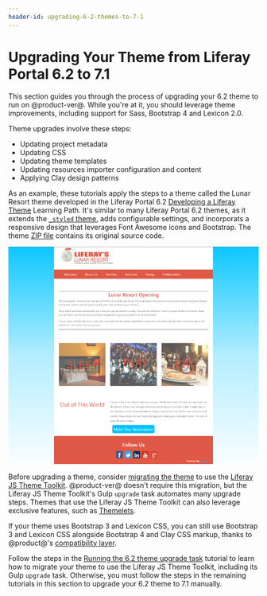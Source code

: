 ```yaml
---
header-id: upgrading-6-2-themes-to-7-1
---
```


# Upgrading Your Theme from Liferay Portal 6.2 to 7.1

This section guides you through the process of upgrading your 6.2 theme to run
on @product-ver@. While you're at it, you should leverage theme improvements,
including support for Sass, Bootstrap 4 and Lexicon 2.0. 

Theme upgrades involve these steps:

-  Updating project metadata
-  Updating CSS
-  Updating theme templates
-  Updating resources importer configuration and content
-  Applying Clay design patterns

As an example, these tutorials apply the steps to a theme called the Lunar
Resort theme developed in the Liferay Portal 6.2 
[Developing a Liferay Theme](/docs/6-2/tutorials/-/knowledge_base/t/developing-a-liferay-theme)
Learning Path. It's similar to many Liferay Portal 6.2 themes, as it extends the
[`_styled`
theme](https://github.com/liferay/liferay-portal/tree/6.2.x/portal-web/docroot/html/themes/_styled),
adds configurable settings, and incorporats a responsive design that leverages
Font Awesome icons and Bootstrap. The theme 
[ZIP file](/documents/10184/656312/lunar-resort-theme-migration-6.2.zip) contains its
original source code. 

![Figure 1: The Lunar Resort example theme upgraded in this tutorial uses a clean, minimal design.](../../../../images/finished-7-1-theme.png)

Before upgrading a theme, consider 
[migrating the theme](/docs/7-1/tutorials/-/knowledge_base/t/running-the-upgrade-task-for-6-2-themes) 
to use the 
[Liferay JS Theme Toolkit](https://github.com/liferay/liferay-themes-sdk/tree/master/packages). 
@product-ver@ doesn't require this migration, but the Liferay JS Theme Toolkit's 
Gulp `upgrade` task automates many upgrade steps. Themes that use the Liferay JS 
Theme Toolkit can also leverage exclusive features, such as 
[Themelets](/docs/7-1/tutorials/-/knowledge_base/t/creating-reusable-pieces-of-code-for-your-themes). 

If your theme uses Bootstrap 3 and Lexicon CSS, you can still use Bootstrap
3 and Lexicon CSS alongside Bootstrap 4 and Clay CSS markup, thanks to
@product@'s 
[compatibility layer](/docs/7-1/tutorials/-/knowledge_base/t/using-the-bootstrap-3-lexicon-css-compatibility-layer). 

Follow the steps in the 
[Running the 6.2 theme upgrade task](/docs/7-1/tutorials/-/knowledge_base/t/running-the-upgrade-task-for-6-2-themes) 
tutorial to learn how to migrate your theme to use the Liferay JS Theme Toolkit, 
including its Gulp `upgrade` task. Otherwise, you must follow the steps in the 
remaining tutorials in this section to upgrade your 6.2 theme to 7.1 manually. 
